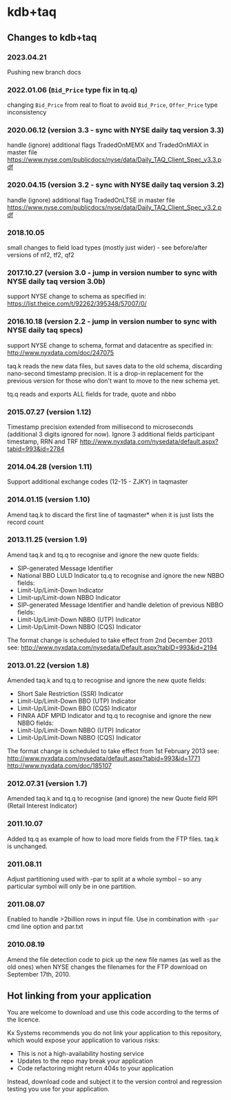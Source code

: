 # kdb+taq

## Changes to kdb+taq

### 2023.04.21 
Pushing new branch docs

### 2022.01.06 (`Bid_Price` type fix in tq.q)
changing `Bid_Price` from real to float to avoid `Bid_Price`, `Offer_Price` type inconsistency

### 2020.06.12 (version 3.3 - sync with NYSE daily taq version 3.3)
handle (ignore) additional flags TradedOnMEMX and TradedOnMIAX in master file
https://www.nyse.com/publicdocs/nyse/data/Daily_TAQ_Client_Spec_v3.3.pdf

### 2020.04.15 (version 3.2 - sync with NYSE daily taq version 3.2)
handle (ignore) additional flag TradedOnLTSE in master file
https://www.nyse.com/publicdocs/nyse/data/Daily_TAQ_Client_Spec_v3.2.pdf

### 2018.10.05
small changes to field load types (mostly just wider) - see before/after
versions of nf2, tf2, qf2

### 2017.10.27 (version 3.0 - jump in version number to sync with NYSE daily taq version 3.0b)
support NYSE change to schema as specified in:
https://list.theice.com/t/92262/395348/57007/0/

### 2016.10.18 (version 2.2 - jump in version number to sync with NYSE daily taq specs)
support NYSE change to schema, format and datacentre as specified in:
http://www.nyxdata.com/doc/247075

taq.k reads the new data files, but saves data to the old schema, discarding
nano-second timestamp precision. It is a drop-in replacement for the previous
version for those who don't want to move to the new schema yet.

tq.q reads and exports ALL fields for trade, quote and nbbo

### 2015.07.27 (version 1.12)
Timestamp precision extended from millisecond to microseconds (additional 3 digits ignored for now).
Ignore 3 additional fields participant timestamp, RRN and TRF
http://www.nyxdata.com/nysedata/default.aspx?tabid=993&id=2784

### 2014.04.28 (version 1.11)
Support additional exchange codes (12-15 - ZJKY) in taqmaster

### 2014.01.15 (version 1.10)
Amend taq.k to discard the first line of taqmaster* when it is just lists the record count

### 2013.11.25 (version 1.9)
Amend taq.k and tq.q to recognise and ignore the new quote fields:
- SIP-generated Message Identifier
- National BBO LULD Indicator
tq.q to recognise and ignore the new NBBO fields:
- Limit-Up/Limit-Down Indicator
- Limit-up/Limit-down NBBO Indicator
- SIP-generated Message Identifier
and handle deletion of previous NBBO fields:
- Limit-Up/Limit-Down NBBO (UTP) Indicator
- Limit-Up/Limit-Down NBBO (CQS) Indicator

The format change is scheduled to take effect from 2nd December 2013
see:
http://www.nyxdata.com/nysedata/Default.aspx?tabID=993&id=2194

### 2013.01.22 (version 1.8)
Amended taq.k and tq.q to recognise and ignore the new quote fields:
- Short Sale Restriction (SSR) Indicator
- Limit-Up/Limit-Down BBO (UTP) Indicator
- Limit-Up/Limit-Down BBO (CQS) Indicator
- FINRA ADF MPID Indicator
and tq.q to recognise and ignore the new NBBO fields:
- Limit-Up/Limit-Down NBBO (UTP) Indicator
- Limit-Up/Limit-Down NBBO (CQS) Indicator

The format change is scheduled to take effect from 1st February 2013
see:
http://www.nyxdata.com/nysedata/default.aspx?tabid=993&id=1771
http://www.nyxdata.com/doc/185107

### 2012.07.31 (version 1.7)
Amended taq.k and tq.q to recognise (and ignore) the new Quote field RPI (Retail Interest Indicator)

### 2011.10.07
Added tq.q as example of how to load more fields from the FTP files.
taq.k is unchanged.

### 2011.08.11
Adjust partitioning used with -par to split at a whole symbol – so any particular symbol will only be in one partition.

### 2011.08.07
Enabled to handle >2billion rows in input file. Use in combination with `-par` cmd line option and par.txt

### 2010.08.19
Amend the file detection code to pick up the new file names (as well as the old ones)
when NYSE changes the filenames for the FTP download on September 17th, 2010.


## Hot linking from your application


You are welcome to download and use this code according to the terms of the licence.

Kx Systems recommends you do not link your application to this repository,
which would expose your application to various risks:

- This is not a high-availability hosting service
- Updates to the repo may break your application
- Code refactoring might return 404s to your application

Instead, download code and subject it to the version control and regression testing
you use for your application.
